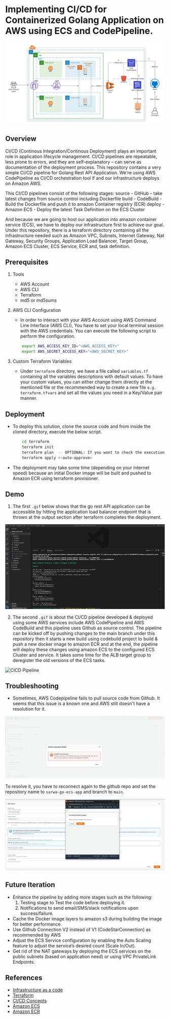 # Implementing CI/CD for Containerized Golang Application on AWS using ECS and CodePipeline.

![Architecture Diagram](./cicd-codepipeline.png)

## Overview

CI/CD (Continous Integration/Continous Deployment) plays an important role in application lifecycle management. CI/CD pipelines are repeatable, less prone to errors, and they are self-explanatory – can serve as documentation of the deployment process.
This repository contains a very simple CI/CD pipeline for Golang Rest API Application. We're using AWS CodePipeline as CI/CD orchestration tool if 
and our infrastructure deploys on Amazon AWS. 

This CI/CD pipelines consist of the following stages:
source  - GitHub     –    take latest changes from source control including Dockerfile
build   - CodeBuild  -    Build the Dockerfile and push it to amazon Container registry (ECR)
deploy  - Amazon ECS -    Deploy the latest Task Definition on the ECS Cluster

And because we are going to host our application into amazon container service (ECS), we have to deploy our infrastructure first to achieve our goal.
Under this repository, there is a terraform directory containing all the infrastructure needed such as Amazon VPC, Subnets, Internet Gateway, Nat Gateway, Security Groups, Application Load Balancer, Target Group, Amazon ECS Cluster, ECS Service, ECR and, task definition.


## Prerequisites

1. Tools
    * AWS Account
    * AWS CLI
    * Terraform
    * md5 or md5sums

2. AWS CLI Configuration
    * In order to interact with your AWS Account using AWS Command Line Interface (AWS CLI), You have to set your local terminal session with the AWS credentials. You can execute the following script to perform the configuration.
    ```bash
        export AWS_ACCESS_KEY_ID="<AWS_ACCESS_KEY>"
        export AWS_SECRET_ACCESS_KEY="<AWS_SECRET_KEY>"
    ```
    
3. Custom Terraform Variables
    * Under `terraform` directory, we have a file called `variables.tf` containing all the variables descriptions with default values. To have your custom values, you can either change them directly at the mentioned file or the recommended way to create a new file `e.g. terraform.tfvars` and set all the values you need in a Key/Value pair manner.

## Deployment

* To deploy this solution, clone the source code and from inside the cloned directory, execute the below script.
    ```bash
        cd terraform
        terraform init
        terraform plan  -- OPTIONAL: If you want to check the execution plan geerated by terraform before deploying it.
        terraform apply <-auto-approve>
    ```
* The deployment may take some time (depending on your internet speed) because an initial Docker image will be built and pushed to Amazon ECR using terraform provisioner.

## Demo

1. The first `.gif` below shows that the go rest API application can be accessible by hitting the application load balancer endpoint that is thrown at the output section after terraform completes the deployment.



![Go Rest API up and running on amazon ECS](./demos/ecs-app.gif)



2. The second `.gif` is about the CI/CD pipeline developed & deployed using some AWS services include AWS CodePipeline and AWS CodeBuild and this pipeline uses Github as source control. The pipeline can be kicked off by pushing changes to the main branch under this repository then it starts a new build using codebuild project to build & push a new docker image to amazon ECR and at the end, the pipeline will deploy these changes using amazon ECS to the configured ECS Cluster and service. It takes some time for the ALB target group to deregister the old versions of the ECS tasks.



![CICD Pipeline](./demos/cicd-pipeline.gif)



## Troubleshooting

* Sometimes, AWS Codepipeline fails to pull source code from Github. It seems that this issue is a known one and AWS still doesn't have a resolution for it.

![Github-Token Issue](./issues/github-token-issue.PNG)

To resolve it, you have to reconnect again to the github repo and set the repository name to `sarwa-go-ecs-app` and branch to `main`.

![Github-Token Issue](./issues/github-token.PNG)


## Future Iteration
 
* Enhance the pipeline by adding more stages such as the following:
    1. Testing stage to Test the code before deploying it.
    2. Notifications to send email/SMS/slack notifications upon success/failure. 
* Cache the Docker image layers to amazon s3 during building the image for better performance.
* Use Github Connection V2 instead of V1 (CodeStarConnection) as recommended by AWS
* Adjust the ECS Service configuration by enabling the Auto Scaling feature to adjust the service’s desired count (Scale In/Out).
* Get rid of the NAT gateways by deploying the ECS services on the public subnets (based on application need) or using VPC PrivateLink Endpoints.

## References
* [Infrastructure as a code](https://en.wikipedia.org/wiki/Infrastructure_as_code)
* [Terraform](https://www.terraform.io/)
* [CI/CD Concepts](https://www.synopsys.com/glossary/what-is-cicd.html)
* [Amazon ECS](https://aws.amazon.com/ecs/)
* [Amazon ECR](https://aws.amazon.com/ecr/)

